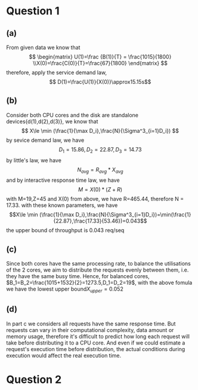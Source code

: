 # Question 1
## (a)
From given data we know that
$$
\begin{matrix}
U(1)=\frac {B(1)}{T} = \frac{1015}{1800} \\X(0)=\frac{C(0)}{T}=\frac{67}{1800}
\end{matrix}
$$
therefore, apply the service demand law,
$$ D(1)=\frac{U(1)}{X(0)}\approx15.15s$$
## (b)
Consider both CPU cores and the disk are standalone devices{d(1),d(2),d(3)},  we know that
$$
X\le \min (\frac{1}{\max D_i},\frac{N}{\Sigma^3_{i=1}D_i})
$$
by sevice demand law, we have
$$ D_1=15.86,D_2=22.87,D_3=14.73 $$
by little's law, we have$$N_{avg}=R_{avg}*X_{avg}$$
and by interactive response time law, we have$$M=X(0)*(Z+R)$$
with M=19,Z=45 and X(0) from above, we have R=465.44, therefore N = 17.33.
with these known parameters, we have
$$X\le \min (\frac{1}{\max D_i},\frac{N}{\Sigma^3_{i=1}D_i})=\min(\frac{1}{22.87},\frac{17.33}{53.46})=0.043$$
the upper bound of throughput is 0.043 req/seq
## (c)
Since both cores have the same processing rate, to balance the utilisations of the 2 cores, we aim to distribute the requests evenly between them, i.e. they have the same busy time. Hence, for balanced cores, $B_1=B_2=\frac{1015+1532}{2}=1273.5,D_1=D_2=19$, with the above fomula we have the lowest upper bound$X_{upper}=0.052$
## (d)
In part c we considers all requests have the same response time. But requests can vary in their computational complexity, data amount or memory usage, therefore it's difficult to predict how long each request will take before distributing it to a CPU core. And even if we could estimate a request's execution time before distribution, the actual conditions during execution would affect the real execution time.
# Question 2
